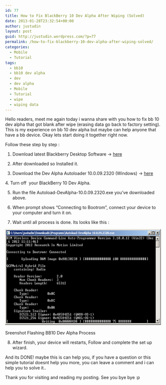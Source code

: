 ```yaml
---
id: 77
title: How to Fix BlackBerry 10 Dev Alpha After Wiping (Solved)
date: 2013-01-28T23:32:54+00:00
author: justudin
layout: post
guid: http://justudin.wordpress.com/?p=77
permalink: /how-to-fix-blackberry-10-dev-alpha-after-wiping-solved/
categories:
  - Mobile
  - Tutorial
tags:
  - bb10
  - bb10 dev alpha
  - dev
  - dev alpha
  - Mobile
  - Tutorial
  - wipe
  - wiping data
---
```

Hello readers, meet me again today i wanna share with you how to fix bb 10 dev alpha that got blank after wipe (erasing data go back to factory setting). This is my experience on bb 10 dev alpha but maybe can help anyone that have a bb device. Okay lets start doing it together right now.

<!--more-->

Follow these step by step :

1. Download latest Blackberry Desktop Software -> <a title="BB Desktop Manager" href="http://us.blackberry.com/software/desktop.html" target="_blank">here</a>

2. After downloaded so Installed it.

3. Download the Dev Alpha Autoloader 10.0.09.2320 (Windows) -> <a title="BB10 dev alpha autoloader" href="https://developer.blackberry.com/native/downloads/fetch/Autoload-DevAlpha-10.0.09.2320.exe" target="_blank">here</a>

4. Turn off  your BlackBerry 10 Dev Alpha.

5. Run the file Autoload-DevAlpha-10.0.09.2320.exe you&#8217;ve downloaded above.

6. When prompt shows “Connecting to Bootrom”, connect your device to your computer and turn it on.

7. Wait until all process is done. Its looks like this :<figure id="attachment_78" style="width: 625px" class="wp-caption aligncenter">

[<img class="size-full wp-image-78" alt="Sreenshot Flashing BB10 Dev Alpha Process" src="files/uploads/2013/01/flashing-bb10-dev-alpha.png" width="625" height="309" />](files/uploads/2013/01/flashing-bb10-dev-alpha.png)<figcaption class="wp-caption-text">Sreenshot Flashing BB10 Dev Alpha Process</figcaption></figure> 

8. After finish, your device will restarts, Follow and complete the set up wizard.

And its DONE! maybe this is can help you, if you have a question or this simple tutorial doesnt help you more, you can leave a comment and i can help you to solve it..

Thank you for visiting and reading my posting. See you bye bye :p